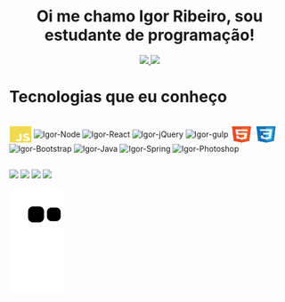 <div align="center" class="teste">
<h1>Oi me chamo Igor Ribeiro, sou estudante de programação!</h1>
</div>  

<link rel="stylesheet" href="https://cdn.jsdelivr.net/gh/devicons/devicon@v2.14.0/devicon.min.css">

<div align="center" class="teste">
  <a href="https://github.com/Bkuste2">
  <img height="160em" src="https://github-readme-stats.vercel.app/api?username=bkuste2&show_icons=true&theme=midnight-purple&include_all_commits=true&count_private=true"/>
<!--   <img height="180em" src="https://github-readme-stats.vercel.app/api/top-langs/?username=bkuste2&layout=compact&langs_count=7&theme=midnight-purple"/> -->
  <a href="http://www.github.com/bkuste2">
      <img height="160em" src="https://github-readme-streak-stats.herokuapp.com?user=Bkuste2&theme=midnight-purple&hide_border=true)](https://git.io/streak-stats" />
  </a>
</div>
  

  
  <h1> Tecnologias que eu conheço </h1>
<div style="display: inline_block"><br>
  <img align="center" alt="Igor-Js" height="30" width="40" src="https://raw.githubusercontent.com/devicons/devicon/master/icons/javascript/javascript-plain.svg">
  <img align="center" alt="Igor-Node" height="30" width="40" src="https://cdn.discordapp.com/attachments/933196017048887377/973780771267547166/Design_sem_nome_21.png">
  <img align="center" alt="Igor-React" height="30" width="40" src="https://cdn.discordapp.com/attachments/933196017048887377/995788468988940368/postgresql_1.png"/> 
   <img align="center" alt="Igor-jQuery" height="30" width="40" src="https://cdn.discordapp.com/attachments/933196017048887377/980671548925018112/jQuery.png" />
  <img align="center" alt="Igor-gulp" height="30" width="40" src="https://media.discordapp.net/attachments/933196017048887377/983395171855134770/Texto_do_seu_paragrafo_800_600_px.png?width=535&height=401" />
  <img align="center" alt="Igor-HTML" height="30" width="40" src="https://raw.githubusercontent.com/devicons/devicon/master/icons/html5/html5-original.svg">
  <img align="center" alt="Igor-CSS" height="30" width="40" src="https://raw.githubusercontent.com/devicons/devicon/master/icons/css3/css3-original.svg">
  <img align="center" alt="Igor-Bootstrap" height="30" width="40" src="https://cdn.jsdelivr.net/gh/devicons/devicon/icons/bootstrap/bootstrap-plain.svg" />
  <img align="center" alt="Igor-Java" height="30" width="40" src="https://cdn.jsdelivr.net/gh/devicons/devicon/icons/java/java-original.svg" />
  <img align="center" alt="Igor-Spring" height="30" width="40" src="https://cdn.discordapp.com/attachments/933196017048887377/976967659285536779/Sem_nome_80_60_px.png" />
  <img align="center" alt="Igor-Photoshop" height="30" width="40" src="https://cdn.jsdelivr.net/gh/devicons/devicon/icons/photoshop/photoshop-line.svg" />
</div>
  
  ##
  
<div> 
  <a href="https://www.instagram.com/igorribeiro632/" target="_blank"><img src="https://img.shields.io/badge/-Instagram-%23E4405F?style=for-the-badge&logo=instagram&logoColor=white" target="_blank"></a>
 <a href="https://www.linkedin.com/in/igor-medeiros-ribeiro" target="_blank"><img src="https://img.shields.io/badge/-LinkedIn-%230077B5?style=for-the-badge&logo=linkedin&logoColor=white" target="_blank"></a> 
  <a href="https://discord.gg/Fh9qv7SF" target="_blank"><img src="https://img.shields.io/badge/Discord-7289DA?style=for-the-badge&logo=discord&logoColor=white" target="_blank"></a> 
 <a href = "mailto:igormr632@gmail.com"><img src="https://img.shields.io/badge/-Gmail-%23333?style=for-the-badge&logo=gmail&logoColor=white" target="_blank"></a>
 
  ![Snake animation](https://github.com/Bkuste2/Bkuste2/blob/output/github-contribution-grid-snake.svg)
 
</div>
